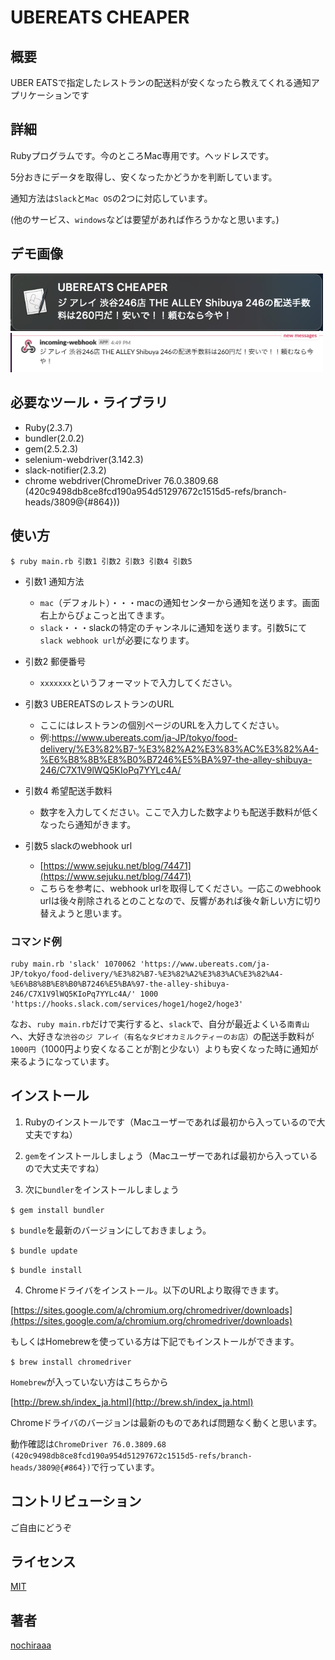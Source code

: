 UBEREATS CHEAPER
====

## 概要
UBER EATSで指定したレストランの配送料が安くなったら教えてくれる通知アプリケーションです

## 詳細
Rubyプログラムです。今のところMac専用です。ヘッドレスです。

5分おきにデータを取得し、安くなったかどうかを判断しています。

通知方法は`Slack`と`Mac OS`の2つに対応しています。

(他のサービス、`windows`などは要望があれば作ろうかなと思います。)


## デモ画像
<img src="https://github.com/nochiraaa/ubereats_cheaper/blob/master/sample-mac.png" width="500px">
<img src="https://github.com/nochiraaa/ubereats_cheaper/blob/master/sample-slack.png" width="500px">

## 必要なツール・ライブラリ
- Ruby(2.3.7)
- bundler(2.0.2)
- gem(2.5.2.3)
- selenium-webdriver(3.142.3)
- slack-notifier(2.3.2)
- chrome webdriver(ChromeDriver 76.0.3809.68 (420c9498db8ce8fcd190a954d51297672c1515d5-refs/branch-heads/3809@{#864}))


## 使い方
`$ ruby main.rb 引数1 引数2 引数3 引数4 引数5`

- 引数1 通知方法
  - `mac`（デフォルト）・・・macの通知センターから通知を送ります。画面右上からぴょこっと出てきます。
  - `slack`・・・slackの特定のチャンネルに通知を送ります。引数5にて`slack webhook url`が必要になります。

- 引数2 郵便番号
  - `xxxxxxx`というフォーマットで入力してください。

- 引数3 UBEREATSのレストランのURL
  - ここにはレストランの個別ページのURLを入力してください。
  - 例:https://www.ubereats.com/ja-JP/tokyo/food-delivery/%E3%82%B7-%E3%82%A2%E3%83%AC%E3%82%A4-%E6%B8%8B%E8%B0%B7246%E5%BA%97-the-alley-shibuya-246/C7X1V9lWQ5KIoPq7YYLc4A/

- 引数4 希望配送手数料
  - 数字を入力してください。ここで入力した数字よりも配送手数料が低くなったら通知がきます。

- 引数5 slackのwebhook url
  - [https://www.sejuku.net/blog/74471](https://www.sejuku.net/blog/74471)
  - こちらを参考に、webhook urlを取得してください。一応このwebhook urlは後々削除されるとのことなので、反響があれば後々新しい方に切り替えようと思います。


### コマンド例

```
ruby main.rb 'slack' 1070062 'https://www.ubereats.com/ja-JP/tokyo/food-delivery/%E3%82%B7-%E3%82%A2%E3%83%AC%E3%82%A4-%E6%B8%8B%E8%B0%B7246%E5%BA%97-the-alley-shibuya-246/C7X1V9lWQ5KIoPq7YYLc4A/' 1000 'https://hooks.slack.com/services/hoge1/hoge2/hoge3'
```


なお、`ruby main.rb`だけで実行すると、`slack`で、自分が最近よくいる`南青山`へ、大好きな`渋谷のジ アレイ（有名なタピオカミルクティーのお店）`の配送手数料が`1000円`（1000円より安くなることが割と少ない）よりも安くなった時に通知が来るようになっています。


## インストール
1. Rubyのインストールです（Macユーザーであれば最初から入っているので大丈夫ですね）

2. `gem`をインストールしましょう（Macユーザーであれば最初から入っているので大丈夫ですね）

3. 次に`bundler`をインストールしましょう

`$ gem install bundler`

`$ bundle`を最新のバージョンにしておきましょう。

`$ bundle update`

`$ bundle install`


4. Chromeドライバをインストール。以下のURLより取得できます。

[https://sites.google.com/a/chromium.org/chromedriver/downloads](https://sites.google.com/a/chromium.org/chromedriver/downloads)


もしくはHomebrewを使っている方は下記でもインストールができます。

`$ brew install chromedriver`

`Homebrew`が入っていない方はこちらから

[http://brew.sh/index_ja.html](http://brew.sh/index_ja.html)


Chromeドライバのバージョンは最新のものであれば問題なく動くと思います。

動作確認は`ChromeDriver 76.0.3809.68 (420c9498db8ce8fcd190a954d51297672c1515d5-refs/branch-heads/3809@{#864})`で行っています。


## コントリビューション
ご自由にどうぞ

## ライセンス

[MIT](https://github.com/tcnksm/tool/blob/master/LICENCE)

## 著者

[nochiraaa](https://github.com/nochiraaa)
